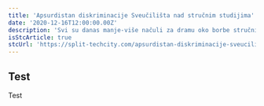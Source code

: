 ```yaml
---
title: 'Apsurdistan diskriminacije Sveučilišta nad stručnim studijima'
date: '2020-12-16T12:00:00.00Z'
description: 'Svi su danas manje-više načuli za dramu oko borbe stručnih studija za opstanak, inicijative „300 je 300“...'
isStcArticle: true
stcUrl: 'https://split-techcity.com/apsurdistan-diskriminacije-sveucilista-nad-strucnim-studijima-mensur-durakovic'
---
```


## Test

Test
